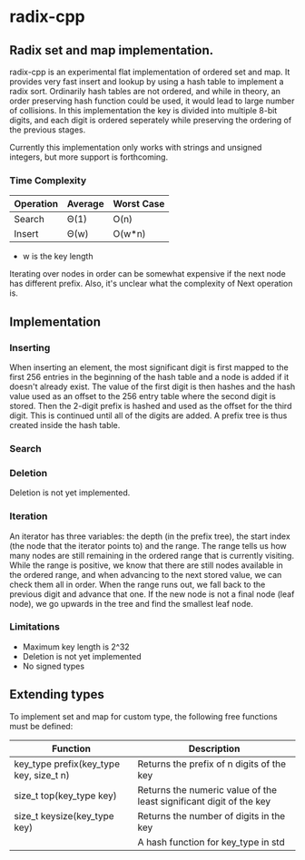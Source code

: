 # radix-cpp

## Radix set and map implementation.

radix-cpp is an experimental flat implementation of ordered set and
map. It provides very fast insert and lookup by using a hash table to
implement a radix sort. Ordinarily hash tables are not ordered, and
while in theory, an order preserving hash function could be used, it
would lead to large number of collisions. In this implementation the
key is divided into multiple 8-bit digits, and each digit is ordered
seperately while preserving the ordering of the previous stages.

Currently this implementation only works with strings and unsigned
integers, but more support is forthcoming.

### Time Complexity

| Operation | Average | Worst Case |
| - | - | - |
| Search | Θ(1) | O(n) |
| Insert | Θ(w) | O(w*n) |

* w is the key length

Iterating over nodes in order can be somewhat expensive if the next
node has different prefix. Also, it's unclear what the complexity of
Next operation is.

## Implementation

### Inserting

When inserting an element, the most significant digit is first mapped
to the first 256 entries in the beginning of the hash table and a node
is added if it doesn't already exist. The value of the first digit is
then hashes and the hash value used as an offset to the 256 entry
table where the second digit is stored. Then the 2-digit prefix is
hashed and used as the offset for the third digit. This is continued
until all of the digits are added. A prefix tree is thus created
inside the hash table.

### Search

### Deletion

Deletion is not yet implemented.

### Iteration

An iterator has three variables: the depth (in the prefix tree), the
start index (the node that the iterator points to) and the range. The
range tells us how many nodes are still remaining in the ordered range
that is currently visiting. While the range is positive, we know that
there are still nodes available in the ordered range, and when
advancing to the next stored value, we can check them all in
order. When the range runs out, we fall back to the previous digit and
advance that one. If the new node is not a final node (leaf node), we
go upwards in the tree and find the smallest leaf node.

### Limitations

- Maximum key length is 2^32
- Deletion is not yet implemented
- No signed types

## Extending types

To implement set and map for custom type, the following free functions must be defined:

| Function | Description |
| - | - |
| key_type prefix(key_type key, size_t n) | Returns the prefix of n digits of the key |
| size_t top(key_type key) | Returns the numeric value of the least significant digit of the key |
| size_t keysize(key_type key) | Returns the number of digits in the key |
| | A hash function for key_type in std |
